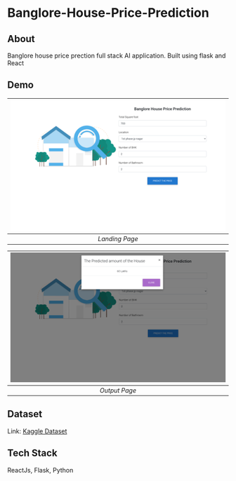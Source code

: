 # Banglore-House-Price-Prediction

## About
Banglore house price prection full stack AI application. Built using flask and React


## Demo

 | ![Landing Page](/output-images/BHP1.png)|
|:--:| 
| *Landing Page*|

 | ![Output Page](/output-images/BHP2.png)|
|:--:| 
| *Output Page*|


## Dataset
Link: [Kaggle Dataset](https://www.kaggle.com/amitabhajoy/bengaluru-house-price-data)


## Tech Stack
ReactJs, Flask, Python


